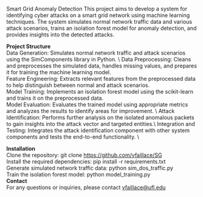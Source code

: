 Smart Grid Anomaly Detection
This project aims to develop a system for identifying cyber attacks on a smart grid network using machine learning techniques. The system simulates normal network traffic data and various attack scenarios, trains an isolation forest model for anomaly detection, and provides insights into the detected attacks.

**Project Structure**\
Data Generation: Simulates normal network traffic and attack scenarios using the SimComponents library in Python. \ 
Data Preprocessing: Cleans and preprocesses the simulated data, handles missing values, and prepares it for training the machine learning model.\
Feature Engineering: Extracts relevant features from the preprocessed data to help distinguish between normal and attack scenarios. \
Model Training: Implements an isolation forest model using the scikit-learn and trains it on the preprocessed data. \
Model Evaluation: Evaluates the trained model using appropriate metrics and analyzes the results to identify areas for improvement. \ 
Attack Identification: Performs further analysis on the isolated anomalous packets to gain insights into the attack vector and targeted entities.\ 
Integration and Testing: Integrates the attack identification component with other system components and tests the end-to-end functionality. \ 

**Installation** \
Clone the repository: git clone https://github.com/vfaillace/SG \
Install the required dependencies: pip install -r requirements.txt \
Generate simulated network traffic data: python sim_dos_traffic.py \
Train the isolation forest model: python model_training.py \
**Contact**\
For any questions or inquiries, please contact vfaillace@ufl.edu
